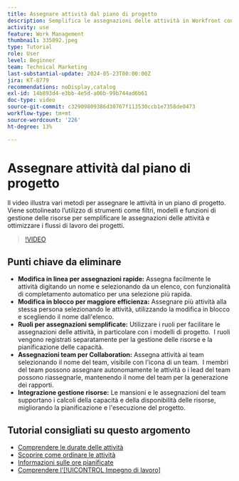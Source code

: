 ```yaml
---
title: Assegnare attività dal piano di progetto
description: Semplifica le assegnazioni delle attività in Workfront con modifiche in linea, modifiche in blocco, ruoli per la gestione delle risorse, assegnazioni del team per la collaborazione e calcoli della capacità delle risorse per una pianificazione efficiente del progetto.
activity: use
feature: Work Management
thumbnail: 335092.jpeg
type: Tutorial
role: User
level: Beginner
team: Technical Marketing
last-substantial-update: 2024-05-23T00:00:00Z
jira: KT-8779
recommendations: noDisplay,catalog
exl-id: 14b893d4-e3bb-4e5d-a06b-99b744ad6b61
doc-type: video
source-git-commit: c32909809386d30767f113530ccb1e7358de0473
workflow-type: tm+mt
source-wordcount: '226'
ht-degree: 13%

---
```


# Assegnare attività dal piano di progetto

Il video illustra vari metodi per assegnare le attività in un piano di progetto. Viene sottolineato l’utilizzo di strumenti come filtri, modelli e funzioni di gestione delle risorse per semplificare le assegnazioni delle attività e ottimizzare i flussi di lavoro dei progetti.


>[!VIDEO](https://video.tv.adobe.com/v/335092/?quality=12&learn=on&enablevpops)

## Punti chiave da eliminare

* **Modifica in linea per assegnazioni rapide:** Assegna facilmente le attività digitando un nome e selezionando da un elenco, con funzionalità di completamento automatico per una selezione più rapida. &#x200B;
* **Modifica in blocco per maggiore efficienza:** Assegnare più attività alla stessa persona selezionando le attività, utilizzando la modifica in blocco e scegliendo il nome dall&#39;elenco. &#x200B;
* **Ruoli per assegnazioni semplificate:** Utilizzare i ruoli per facilitare le assegnazioni delle attività, in particolare con i modelli di progetto. &#x200B; I ruoli vengono registrati separatamente per la gestione delle risorse e la pianificazione delle capacità. &#x200B;
* **Assegnazioni team per Collaboration:** Assegna attività ai team selezionando il nome del team, visibile con l&#39;icona di un team. &#x200B; I membri del team possono assegnare autonomamente le attività o i lead del team possono riassegnarle, mantenendo il nome del team per la generazione dei rapporti. &#x200B;
* **Integrazione gestione risorse:** Le mansioni e le assegnazioni del team supportano i calcoli della capacità e della disponibilità delle risorse, migliorando la pianificazione e l&#39;esecuzione del progetto. &#x200B;


## Tutorial consigliati su questo argomento

* [Comprendere le durate delle attività](/help/manage-work/tasks/understand-task-durations.md)
* [Scoprire come ordinare le attività](/help/manage-work/tasks/learn-to-sequence-tasks.md)
* [Informazioni sulle ore pianificate](/help/manage-work/tasks/understand-planned-hours.md)
* [Comprendere l’[!UICONTROL Impegno di lavoro]](/help/manage-work/tasks/understand-work-effort.md)


